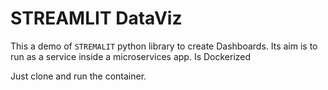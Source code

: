 # STREAMLIT DataViz

This a demo of `STREMALIT` python library to create Dashboards.
Its aim is to run as a service inside a microservices app. 
Is Dockerized

Just clone and run the container.
